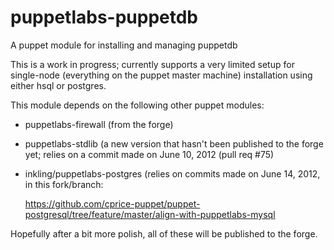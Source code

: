 puppetlabs-puppetdb
===================

A puppet module for installing and managing puppetdb

This is a work in progress;  currently supports a very limited
setup for single-node (everything on the puppet master machine)
 installation using either hsql or postgres.

 This module depends on the following other puppet modules:

 * puppetlabs-firewall (from the forge)
 * puppetlabs-stdlib (a new version that hasn't been published to the forge
    yet; relies on a commit made on June 10, 2012 (pull req #75)
 * inkling/puppetlabs-postgres (relies on commits made on June 14, 2012,
    in this fork/branch:

     https://github.com/cprice-puppet/puppet-postgresql/tree/feature/master/align-with-puppetlabs-mysql

Hopefully after a bit more polish, all of these will be published to the forge.